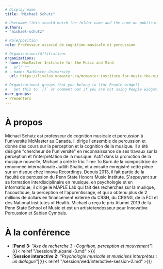 ```yaml
---
# Display name
title: "Michael Schutz"

# Username (this should match the folder name and the name on publications)
authors:
- "michael-schutz"

# Role/position
role: Professeur associé de cognition musicale et percussion

# Organizations/Affiliations
organizations: 
- name: MacMaster Institute for the Music and Mind
#   url: ""
# - name: MacMaster University
  url: https://livelab.mcmaster.ca/mcmaster-institute-for-music-the-mind-mimm/

# Organizational groups that you belong to (for People widget)
#   Set this to `[]` or comment out if you are not using People widget.
user_groups:
- Presenters
---
```


# À propos

Michael Schutz est professeur de cognition musicale et percussion à l'université McMaster au Canada. Il dirige l'ensemble de percussion et donne des cours sur la perception et la cognition de la musique. Il a été désigné "chercheur de l'université" en reconnaissance de ses travaux sur la perception et l'interprétation de la musique. Actif dans la promotion de la musique nouvelle, Michael a créé le trio Time To Burn de la compositrice de renommée internationale Judith Shatin, et a ensuite enregistré cette pièce sur un disque chez Innova Recordings. Depuis 2013, il fait partie de la faculté de percussion du Penn State Honors Music Institute. S'appuyant sur sa formation interdisciplinaire en musique, en psychologie et en informatique, il dirige le MAPLE Lab qui fait des recherches sur la musique, l'acoustique, la perception et l'apprentissage, et qui a obtenu plus de 2 millions de dollars en financement externe du CRSH, du CRSNG, de la FCI et des National Institutes of Health. Michael a reçu le prix Alumni 2019 de la Penn State School of Music et est un artiste/endosseur pour Innovative Percussion et Sabian Cymbals.


# À la conférence

- [**Panel 3:** *"Axe de recherche 3 : Cognition, perception et mouvement"*]({{< relref "/session/thu/panel-3.md" >}})
- [**Session interactive 2:** *"Psychologie musicale et musiciens interprètes : un dialogue"*]({{< relref "/session/wed/interactive-session-2.md" >}})